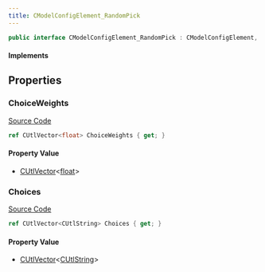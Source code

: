 ```yaml
---
title: CModelConfigElement_RandomPick
---
```


```csharp
public interface CModelConfigElement_RandomPick : CModelConfigElement, ISchemaClass<CModelConfigElement>, ISchemaClass<CModelConfigElement_RandomPick>, ISchemaField, ISchemaClass, INativeHandle
```

#### Implements

## Properties

### ChoiceWeights

[Source Code](https://github.com/swiftly-solution/swiftlys2/blob/beta/managed/src/SwiftlyS2.Generated/Schemas/Interfaces/CModelConfigElement_RandomPick.cs#L18)

```csharp
ref CUtlVector<float> ChoiceWeights { get; }
```

#### Property Value

- [CUtlVector](/docs/api/-1)<[float](https://learn.microsoft.com/dotnet/api/system.single)>

### Choices

[Source Code](https://github.com/swiftly-solution/swiftlys2/blob/beta/managed/src/SwiftlyS2.Generated/Schemas/Interfaces/CModelConfigElement_RandomPick.cs#L16)

```csharp
ref CUtlVector<CUtlString> Choices { get; }
```

#### Property Value

- [CUtlVector](/docs/api/-1)<[CUtlString](/docs/api/shared/natives/cutlstring)>

